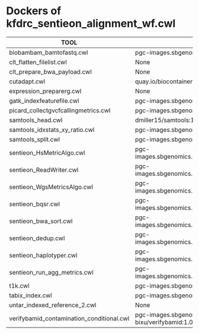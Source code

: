 # Dockers of kfdrc_sentieon_alignment_wf.cwl

TOOL|DOCKER
-|-
biobambam_bamtofastq.cwl|pgc-images.sbgenomics.com/d3b-bixu/bwa-bundle:dev
clt_flatten_filelist.cwl|None
clt_prepare_bwa_payload.cwl|None
cutadapt.cwl|quay.io/biocontainers/cutadapt:4.6--py310h4b81fae_1
expression_preparerg.cwl|None
gatk_indexfeaturefile.cwl|pgc-images.sbgenomics.com/d3b-bixu/gatk:4.1.7.0R
picard_collectgvcfcallingmetrics.cwl|pgc-images.sbgenomics.com/d3b-bixu/picard:2.18.9R
samtools_head.cwl|dmiller15/samtools:1.15
samtools_idxstats_xy_ratio.cwl|pgc-images.sbgenomics.com/d3b-bixu/samtools:1.9
samtools_split.cwl|pgc-images.sbgenomics.com/d3b-bixu/samtools:1.9
sentieon_HsMetricAlgo.cwl|pgc-images.sbgenomics.com/hdchen/sentieon:202112.01_hifi
sentieon_ReadWriter.cwl|pgc-images.sbgenomics.com/hdchen/sentieon:202112.01_hifi
sentieon_WgsMetricsAlgo.cwl|pgc-images.sbgenomics.com/hdchen/sentieon:202112.01_hifi
sentieon_bqsr.cwl|pgc-images.sbgenomics.com/hdchen/sentieon:202112.01_hifi
sentieon_bwa_sort.cwl|pgc-images.sbgenomics.com/hdchen/sentieon:202112.01_hifi
sentieon_dedup.cwl|pgc-images.sbgenomics.com/hdchen/sentieon:202112.01_hifi
sentieon_haplotyper.cwl|pgc-images.sbgenomics.com/hdchen/sentieon:202112.01_hifi
sentieon_run_agg_metrics.cwl|pgc-images.sbgenomics.com/hdchen/sentieon:202112.01_hifi
t1k.cwl|pgc-images.sbgenomics.com/d3b-bixu/t1k:v1.0.5
tabix_index.cwl|pgc-images.sbgenomics.com/d3b-bixu/samtools:1.9
untar_indexed_reference_2.cwl|None
verifybamid_contamination_conditional.cwl|pgc-images.sbgenomics.com/d3b-bixu/verifybamid:1.0.2
